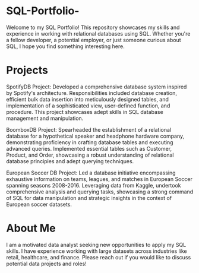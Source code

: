 # SQL-Portfolio-
Welcome to my SQL Portfolio! This repository showcases my skills and experience in working with relational databases using SQL. Whether you're a fellow developer, a potential employer, or just someone curious about SQL, I hope you find something interesting here.

# Projects
SpotifyDB Project:
Developed a comprehensive database system inspired by Spotify's architecture. Responsibilities included database creation, efficient bulk data insertion into meticulously designed tables, and implementation of a sophisticated view, user-defined function, and procedure. This project showcases adept skills in SQL database management and manipulation.

BoomboxDB Project:
Spearheaded the establishment of a relational database for a hypothetical speaker and headphone hardware company, demonstrating proficiency in crafting database tables and executing advanced queries. Implemented essential tables such as Customer, Product, and Order, showcasing a robust understanding of relational database principles and adept querying techniques.

European Soccer DB Project:
Led a database initiative encompassing exhaustive information on teams, leagues, and matches in European Soccer spanning seasons 2008-2016. Leveraging data from Kaggle, undertook comprehensive analysis and querying tasks, showcasing a strong command of SQL for data manipulation and strategic insights in the context of European soccer datasets.

# About Me
I am a motivated data analyst seeking new opportunities to apply my SQL skills. I have experience working with large datasets across industries like retail, healthcare, and finance. Please reach out if you would like to discuss potential data projects and roles!
